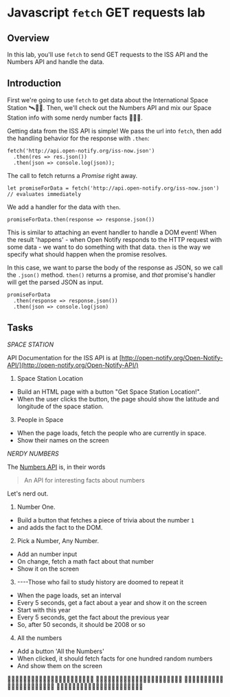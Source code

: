 # Javascript `fetch` GET requests lab

## Overview

In this lab, you'll use `fetch` to send GET requests to the ISS API and the Numbers API and handle the data.

## Introduction

First we're going to use `fetch` to get data about the International Space Station 🛰👾🚀. Then, we'll check out the Numbers API and mix our Space Station info with some nerdy number facts 🔢🤓📐.

Getting data from the ISS API is simple! We pass the url into `fetch`, then add the handling behavior for the response with `.then`:

```
fetch('http://api.open-notify.org/iss-now.json')
  .then(res => res.json())
  .then(json => console.log(json));
```

The call to fetch returns a _Promise_ right away.

```
let promiseForData = fetch('http://api.open-notify.org/iss-now.json') // evaluates immediately
```

We add a handler for the data with `then`.

```
promiseForData.then(response => response.json())
```

This is similar to attaching an event handler to handle a DOM event! When the result 'happens' - when Open Notify responds to the HTTP request with some data - we want to do something with that data. `then` is the way we specify what should happen when the promise resolves.

In this case, we want to parse the body of the response as JSON, so we call the `.json()` method. `then()` returns a promise, and _that_ promise's handler will get the parsed JSON as input.

```
promiseForData
  .then(response => response.json())
  .then(json => console.log(json)
```

## Tasks

_SPACE STATION_

API Documentation for the ISS API is at [http://open-notify.org/Open-Notify-API/](http://open-notify.org/Open-Notify-API/)

1.  Space Station Location

- Build an HTML page with a button "Get Space Station Location!".
- When the user clicks the button, the page should show the latitude and longitude of the space station.

<!-- 2. ISS Pass Time for a given lat / lon
- Add another button 'Get ISS Pass Time for Location'
- Add two text inputs for lat and lon
- When the user clicks the button, get the next 5 ISS pass times from the API and show them on the screen -->

3.  People in Space

- When the page loads, fetch the people who are currently in space.
- Show their names on the screen

_NERDY NUMBERS_

The [Numbers API](http://numbersapi.com/) is, in their words

> An API for interesting facts about numbers

Let's nerd out.

1.  Number One.

- Build a button that fetches a piece of trivia about the number `1`
- and adds the fact to the DOM.

2.  Pick a Number, Any Number.

- Add an number input
- On change, fetch a math fact about that number
- Show it on the screen

3.  ----Those who fail to study history are doomed to repeat it

- When the page loads, set an interval
- Every 5 seconds, get a fact about a year and show it on the screen
- Start with this year
- Every 5 seconds, get the fact about the previous year
- So, after 50 seconds, it should be 2008 or so

4.  All the numbers

- Add a button 'All the Numbers'
- When clicked, it should fetch facts for one hundred random numbers
- And show them on the screen

🔢🤓🔢🤓🔢🤓🔢🤓🔢🤓🔢🤓🔢🤓🔢🤓🔢🤓🔢🤓🔢🤓
🔢🤓🔢🤓🔢🤓🔢🤓🔢🤓🔢🤓🔢🤓🔢🤓🔢🤓🔢🤓🔢🤓
🔢🤓🔢🤓🔢🤓🔢🤓🔢🤓🔢🤓🔢🤓🔢🤓🔢🤓🔢🤓🔢🤓
🔢🤓🔢🤓🔢🤓🔢🤓🔢🤓🔢🤓🔢🤓🔢🤓🔢🤓🔢🤓🔢🤓
